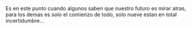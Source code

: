 Es en este punto cuando algunos saben que nuestro futuro es mirar atras, para los demas es solo el comienzo de todo, solo nueve estan en total incertidumbre...
